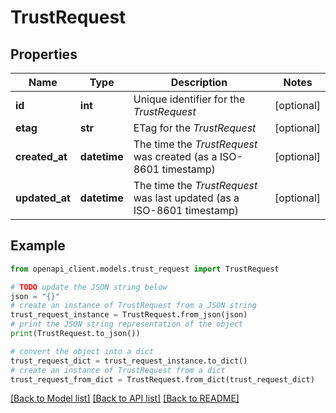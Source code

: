 # TrustRequest


## Properties

Name | Type | Description | Notes
------------ | ------------- | ------------- | -------------
**id** | **int** | Unique identifier for the *TrustRequest* | [optional] 
**etag** | **str** | ETag for the *TrustRequest* | [optional] 
**created_at** | **datetime** | The time the *TrustRequest* was created (as a ISO-8601 timestamp) | [optional] 
**updated_at** | **datetime** | The time the *TrustRequest* was last updated (as a ISO-8601 timestamp) | [optional] 

## Example

```python
from openapi_client.models.trust_request import TrustRequest

# TODO update the JSON string below
json = "{}"
# create an instance of TrustRequest from a JSON string
trust_request_instance = TrustRequest.from_json(json)
# print the JSON string representation of the object
print(TrustRequest.to_json())

# convert the object into a dict
trust_request_dict = trust_request_instance.to_dict()
# create an instance of TrustRequest from a dict
trust_request_from_dict = TrustRequest.from_dict(trust_request_dict)
```
[[Back to Model list]](../README.md#documentation-for-models) [[Back to API list]](../README.md#documentation-for-api-endpoints) [[Back to README]](../README.md)


